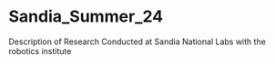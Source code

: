# Sandia_Summer_24
Description of Research Conducted at Sandia National Labs with the robotics institute
